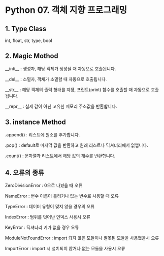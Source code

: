# Python 07. 객체 지향 프로그래밍

## 1. Type Class

int, float, str, type, bool

## 2. Magic Mothod

\_\_inti\_\_ : 생성자, 해당 객체가 생성될 때 자동으로 호출됩니다.

\_\_del\_\_ : 소멸자, 객체가 소멸할 때 자동으로 호출됩니다.

\_\_str\_\_ : 해당 객체의 출력 형태를 지정, 프린트(print) 함수를 호출할 때 자동으로 호출됩니다.

\_\_repr\_\_ : 실제 값이 아닌 고유한 메모리 주소값을 반환합니다.

## 3. instance Method

.append() : 리스트에 원소를 추가합니다.

.pop() : default로 마지막 값을 반환하고 원래 리스트나 딕셔너리에서 없앱니다.

.count() : 문자열과 리스트에서 해당 값의 개수를 반환합니다.

## 4. 오류의 종류

ZeroDivisionError : 0으로 나눴을 때 오류

NameError : 변수 이름이 틀리거나 없는 변수르 사용할 때 오류

TypeError : 데이터 유형이 맞지 않을 경우의 오류

IndexError : 범위를 벗어난 인덱스 사용시 오류

KeyError : 딕셔너리 키가 없을 경우 오류

ModuleNotFoundError : import 되지 않은 모듈이나 잘못된 모듈을 사용했을시 오류

ImportError : import 시 설치되지 않거나 없는 모듈을 사용시 오류
